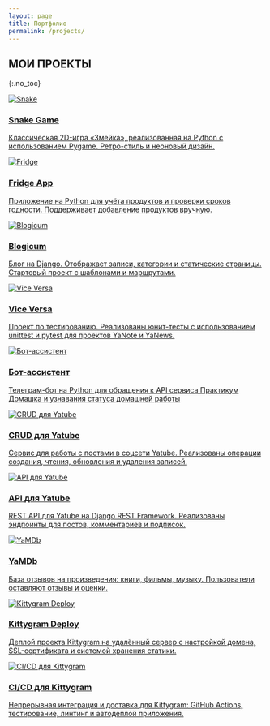 ```yaml
---
layout: page
title: Портфолио
permalink: /projects/
---
```


## МОИ ПРОЕКТЫ
{:.no_toc}

<div class="card-grid">

  <a href="{{ '/projects/snake/' | relative_url }}" class="card-link">
    <div class="card">
      <img src="{{ '/assets/img/snake.png' | relative_url }}" alt="Snake">
      <h3>Snake Game</h3>
      <p>Классическая 2D-игра «Змейка», реализованная на Python с использованием Pygame. Ретро-стиль и неоновый дизайн.</p>
    </div>
  </a>

  <a href="{{ '/projects/fridge/' | relative_url }}" class="card-link">
    <div class="card">
      <img src="{{ '/assets/img/fridge.png' | relative_url }}" alt="Fridge">
      <h3>Fridge App</h3>
      <p>Приложение на Python для учёта продуктов и проверки сроков годности. Поддерживает добавление продуктов вручную.</p>
    </div>
  </a>

  <a href="{{ '/projects/blogicum/' | relative_url }}" class="card-link">
    <div class="card">
      <img src="{{ '/assets/img/blogicum.png' | relative_url }}" alt="Blogicum">
      <h3>Blogicum</h3>
      <p>Блог на Django. Отображает записи, категории и статические страницы. Стартовый проект с шаблонами и маршрутами.</p>
    </div>
  </a>

  <a href="{{ '/projects/vice-versa/' | relative_url }}" class="card-link">
    <div class="card">
      <img src="{{ '/assets/img/Vice Versa.png' | relative_url }}" alt="Vice Versa">
      <h3>Vice Versa</h3>
      <p>Проект по тестированию. Реализованы юнит-тесты с использованием
      unittest и pytest для проектов YaNote и YaNews.</p>
    </div>
  </a>

  <a href="{{ '/projects/bot-assistant/' | relative_url }}" class="card-link">
    <div class="card">
      <img src="{{ '/assets/img/bot-assistant.png' | relative_url }}" alt="Бот-ассистент">
      <h3>Бот-ассистент</h3>
      <p>Телеграм-бот на Python для обращения к API сервиса Практикум Домашка и узнавания статуса домашней работы</p>
    </div>
  </a>

  <a href="{{ '/projects/crud-yatube/' | relative_url }}" class="card-link">
    <div class="card">
      <img src="{{ '/assets/img/CRUD for Yatube.png' | relative_url }}" alt="CRUD для Yatube">
      <h3>CRUD для Yatube</h3>
      <p>Сервис для работы с постами в соцсети Yatube. Реализованы
      операции создания, чтения, обновления и удаления записей.</p>
    </div>
  </a>

  <a href="{{ '/projects/api-yatube/' | relative_url }}" class="card-link">
    <div class="card">
      <img src="{{ '/assets/img/API for Yatube.png' | relative_url }}" alt="API для Yatube">
      <h3>API для Yatube</h3>
      <p>REST API для Yatube на Django REST Framework. Реализованы эндпоинты для постов, комментариев и подписок.</p>
    </div>
  </a>

  <a href="{{ '/projects/yamdb/' | relative_url }}" class="card-link">
    <div class="card">
      <img src="{{ '/assets/img/YaMDb.png' | relative_url }}" alt="YaMDb">
      <h3>YaMDb</h3>
      <p>База отзывов на произведения: книги, фильмы, музыку. Пользователи оставляют отзывы и оценки.</p>
    </div>
  </a>

  <a href="{{ '/projects/kittygram-deploy/' | relative_url }}" class="card-link">
    <div class="card">
      <img src="{{ '/assets/img/Kittygram.png' | relative_url }}" alt="Kittygram Deploy">
      <h3>Kittygram Deploy</h3>
      <p>Деплой проекта Kittygram на удалённый сервер с настройкой домена, SSL-сертификата и системой хранения статики.</p>
    </div>
  </a>

  <a href="{{ '/projects/kittygram-ci-cd/' | relative_url }}" class="card-link">
    <div class="card">
      <img src="{{ '/assets/img/CI CD for Kittygram.png' | relative_url }}" alt="CI/CD для Kittygram">
      <h3>CI/CD для Kittygram</h3>
      <p>Непрерывная интеграция и доставка для Kittygram: GitHub Actions, тестирование, линтинг и автодеплой приложения.</p>
    </div>
  </a>


</div>
